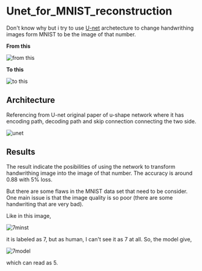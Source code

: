 # Unet_for_MNIST_reconstruction

Don't know why but i try to use [U-net](https://arxiv.org/abs/1505.04597) archetecture to change handwrithing images form MNIST to be the image of that number.

**From this**

![from this](https://imgur.com/VZmm3M3.png)

**To this**

![to this](https://imgur.com/k0YcxSw.png)


## Architecture

Referencing from U-net original paper of u-shape network where it has encoding path, decoding path and skip connection connecting the two side.

![unet](https://imgur.com/0YKKLWI.png)


## Results

The result indicate the posibilities of using the network to transform handwrithing image into the image of that number. The accuracy is around 0.88 with 5% loss.

But there are some flaws in the MNIST data set that need to be consider. One main issue is that the image quality is so poor (there are some handwriting that are very bad).

Like in this image, 

![7minst](https://imgur.com/m6BrsQb.png)

it is labeled as 7, but as human, I can't see it as 7 at all. So, the model give,

![7model](https://imgur.com/ybh0iUT.png)

which can read as 5.




